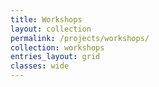 ```yaml
---
title: Workshops
layout: collection
permalink: /projects/workshops/
collection: workshops
entries_layout: grid
classes: wide
---
```

